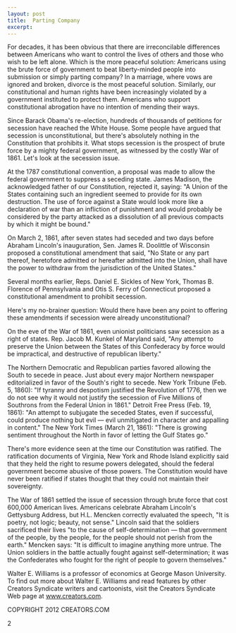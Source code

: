 ```yaml
---
layout: post
title:  Parting Company 
excerpt:
---
```


For decades, it has been obvious that there are irreconcilable differences between Americans who want to control the lives of others and those who wish to be left alone. Which is the more peaceful solution: Americans using the brute force of government to beat liberty-minded people into submission or simply parting company? In a marriage, where vows are ignored and broken, divorce is the most peaceful solution. Similarly, our constitutional and human rights have been increasingly violated by a government instituted to protect them. Americans who support constitutional abrogation have no intention of mending their ways. 

Since Barack Obama's re-election, hundreds of thousands of petitions for secession have reached the White House. Some people have argued that secession is unconstitutional, but there's absolutely nothing in the Constitution that prohibits it. What stops secession is the prospect of brute force by a mighty federal government, as witnessed by the costly War of 1861. Let's look at the secession issue. 

At the 1787 constitutional convention, a proposal was made to allow the federal government to suppress a seceding state. James Madison, the acknowledged father of our Constitution, rejected it, saying: "A Union of the States containing such an ingredient seemed to provide for its own destruction. The use of force against a State would look more like a declaration of war than an infliction of punishment and would probably be considered by the party attacked as a dissolution of all previous compacts by which it might be bound." 

On March 2, 1861, after seven states had seceded and two days before Abraham Lincoln's inauguration, Sen. James R. Doolittle of Wisconsin proposed a constitutional amendment that said, "No State or any part thereof, heretofore admitted or hereafter admitted into the Union, shall have the power to withdraw from the jurisdiction of the United States." 

Several months earlier, Reps. Daniel E. Sickles of New York, Thomas B. Florence of Pennsylvania and Otis S. Ferry of Connecticut proposed a constitutional amendment to prohibit secession.

 Here's my no-brainer question: Would there have been any point to offering these amendments if secession were already unconstitutional? 

On the eve of the War of 1861, even unionist politicians saw secession as a right of states. Rep. Jacob M. Kunkel of Maryland said, "Any attempt to preserve the Union between the States of this Confederacy by force would be impractical, and destructive of republican liberty." 

The Northern Democratic and Republican parties favored allowing the South to secede in peace. Just about every major Northern newspaper editorialized in favor of the South's right to secede. New York Tribune (Feb. 5, 1860): "If tyranny and despotism justified the Revolution of 1776, then we do not see why it would not justify the secession of Five Millions of Southrons from the Federal Union in 1861." Detroit Free Press (Feb. 19, 1861): "An attempt to subjugate the seceded States, even if successful, could produce nothing but evil — evil unmitigated in character and appalling in content." The New York Times (March 21, 1861): "There is growing sentiment throughout the North in favor of letting the Gulf States go." 

There's more evidence seen at the time our Constitution was ratified. The ratification documents of Virginia, New York and Rhode Island explicitly said that they held the right to resume powers delegated, should the federal government become abusive of those powers. The Constitution would have never been ratified if states thought that they could not maintain their sovereignty. 

The War of 1861 settled the issue of secession through brute force that cost 600,000 American lives. Americans celebrate Abraham Lincoln's Gettysburg Address, but H.L. Mencken correctly evaluated the speech, "It is poetry, not logic; beauty, not sense." Lincoln said that the soldiers sacrificed their lives "to the cause of self-determination — that government of the people, by the people, for the people should not perish from the earth." Mencken says: "It is difficult to imagine anything more untrue. The Union soldiers in the battle actually fought against self-determination; it was the Confederates who fought for the right of people to govern themselves." 

Walter E. Williams is a professor of economics at George Mason University. To find out more about Walter E. Williams and read features by other Creators Syndicate writers and cartoonists, visit the Creators Syndicate Web page at www.creators.com.

COPYRIGHT 2012 CREATORS.COM

2
